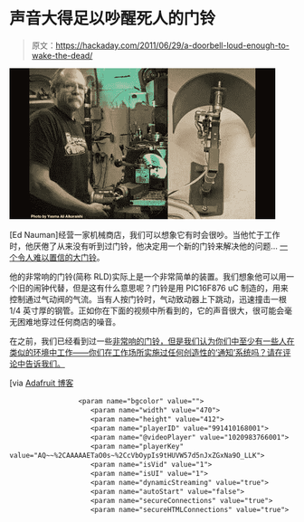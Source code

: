 # 声音大得足以吵醒死人的门铃

> 原文：<https://hackaday.com/2011/06/29/a-doorbell-loud-enough-to-wake-the-dead/>

![really_loud_doorbell](img/c24ec246b809fa1156ae175fc83df900.png "really_loud_doorbell")

[Ed Nauman]经营一家机械商店，我们可以想象它有时会很吵。当他忙于工作时，他厌倦了从来没有听到过门铃，他决定用一个新的门铃来解决他的问题… [一个令人难以置信的大门铃](http://www.designnews.com/author.asp?section_id=1362&doc_id=230768)。

他的非常响的门铃(简称 RLD)实际上是一个非常简单的装置。我们想象他可以用一个旧的闹钟代替，但是这有什么意思呢？门铃是用 PIC16F876 uC 制造的，用来控制通过气动阀的气流。当有人按门铃时，气动致动器上下跳动，迅速撞击一根 1/4 英寸厚的钢管。正如你在下面的视频中所看到的，它的声音很大，很可能会毫无困难地穿过任何商店的噪音。

在之前，我们已经看到过一些[非常响的门铃，但是我们认为你们中至少有一些人在类似的环境中工作——你们在工作场所实施过任何创造性的‘通知’系统吗？请在评论中告诉我们。](http://hackaday.com/2010/05/16/lunkenheimer-steam-whistle-doorbell/)

[via [Adafruit 博客](http://www.adafruit.com/blog/2011/06/28/the-microcontroller-operated-pneumatically-actuated-rld-really-loud-doorbell/)

```
				 <param name="bgcolor" value="">
					<param name="width" value="470">
					<param name="height" value="412">
					<param name="playerID" value="991410168001">
					<param name="@videoPlayer" value="1020983766001">
					<param name="playerKey" value="AQ~~%2CAAAAAETaO0s~%2CcVbOypIs9tHUVW57d5nJxZGxNa9O_LLK">
					<param name="isVid" value="1">
					<param name="isUI" value="1">
					<param name="dynamicStreaming" value="true">
					<param name="autoStart" value="false">
					<param name="secureConnections" value="true">
					<param name="secureHTMLConnections" value="true"> 
```